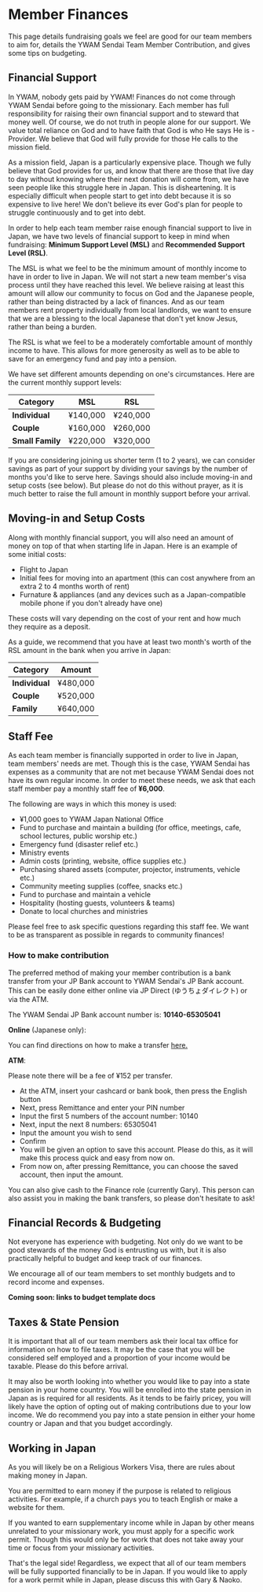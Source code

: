 # Member Finances

This page details fundraising goals we feel are good for our team members to aim for, details the YWAM Sendai Team Member Contribution, and gives some tips on budgeting.

## Financial Support

In YWAM, nobody gets paid by YWAM! Finances do not come through YWAM Sendai before going to the missionary. Each member has full responsibility for raising their own financial support and to steward that money well. Of course, we do not truth in people alone for our support. We value total reliance on God and to have faith that God is who He says He is - Provider. We believe that God will fully provide for those He calls to the mission field.

As a mission field, Japan is a particularly expensive place. Though we fully believe that God provides for us, and know that there are those that live day to day without knowing where their next donation will come from, we have seen people like this struggle here in Japan. This is disheartening. It is especially difficult when people start to get into debt because it is so expensive to live here! We don't believe its ever God's plan for people to struggle continuously and to get into debt.

In order to help each team member raise enough financial support to live in Japan, we have two levels of financial support to keep in mind when fundraising: **Minimum Support Level (MSL)** and **Recommended Support Level (RSL)**.

The MSL is what we feel to be the minimum amount of monthly income to have in order to live in Japan. We will not start a new team member's visa process until they have reached this level. We believe raising at least this amount will allow our community to focus on God and the Japanese people, rather than being distracted by a lack of finances. And as our team members rent property individually from local landlords, we want to ensure that we are a blessing to the local Japanese that don't yet know Jesus, rather than being a burden.

The RSL is what we feel to be a moderately comfortable amount of monthly income to have. This allows for more generosity as well as to be able to save for an emergency fund and pay into a pension.

We have set different amounts depending on one's circumstances. Here are the current monthly support levels:

Category | MSL | RSL
--------- | --------- | ---------
**Individual** | ¥140,000 | ¥240,000
**Couple** | ¥160,000 | ¥260,000
**Small Family** | ¥220,000 | ¥320,000

If you are considering joining us shorter term (1 to 2 years), we can consider savings as part of your support by dividing your savings by the number of months you'd like to serve here. Savings should also include moving-in and setup costs (see below). But please do not do this without prayer, as it is much better to raise the full amount in monthly support before your arrival.

## Moving-in and Setup Costs

Along with monthly financial support, you will also need an amount of money on top of that when starting life in Japan. Here is an example of some initial costs:

* Flight to Japan
* Initial fees for moving into an apartment (this can cost anywhere from an extra 2 to 4 months worth of rent)
* Furnature & appliances (and any devices such as a Japan-compatible mobile phone if you don't already have one)

These costs will vary depending on the cost of your rent and how much they require as a deposit.

As a guide, we recommend that you have at least two month's worth of the RSL amount in the bank when you arrive in Japan:

Category | Amount
--------- | ---------
**Individual** | ¥480,000
**Couple** | ¥520,000
**Family** | ¥640,000

## Staff Fee

As each team member is financially supported in order to live in Japan, team members' needs are met. Though this is the case, YWAM Sendai has expenses as a community that are not met because YWAM Sendai does not have its own regular income. In order to meet these needs, we ask that each staff member pay a monthly staff fee of **¥6,000**.

The following are ways in which this money is used:

* ¥1,000 goes to YWAM Japan National Office
* Fund to purchase and maintain a building (for office, meetings, cafe, school lectures, public worship etc.)
* Emergency fund (disaster relief etc.)
* Ministry events
* Admin costs (printing, website, office supplies etc.)
* Purchasing shared assets (computer, projector, instruments, vehicle etc.)
* Community meeting supplies (coffee, snacks etc.)
* Fund to purchase and maintain a vehicle
* Hospitality (hosting guests, volunteers & teams)
* Donate to local churches and ministries

Please feel free to ask specific questions regarding this staff fee. We want to be as transparent as possible in regards to community finances!

### How to make contribution

The preferred method of making your member contribution is a bank transfer from your JP Bank account to YWAM Sendai's JP Bank account. This can be easily done either online via JP Direct (ゆうちょダイレクト) or via the ATM.

The YWAM Sendai JP Bank account number is: **10140-65305041**

**Online** (Japanese only):

You can find directions on how to make a transfer [here.](https://www.jp-bank.japanpost.jp/direct/pc/guide/dr_pc_gd_densin.html)

**ATM**:

Please note there will be a fee of ¥152 per transfer.

* At the ATM, insert your cashcard or bank book, then press the English button
* Next, press Remittance and enter your PIN number
* Input the first 5 numbers of the account number: 10140
* Next, input the next 8 numbers: 65305041
* Input the amount you wish to send
* Confirm
* You will be given an option to save this account. Please do this, as it will make this process quick and easy from now on.
* From now on, after pressing Remittance, you can choose the saved account, then input the amount.

You can also give cash to the Finance role (currently Gary). This person can also assist you in making the bank transfers, so please don't hesitate to ask!

## Financial Records & Budgeting

Not everyone has experience with budgeting. Not only do we want to be good stewards of the money God is entrusting us with, but it is also practically helpful to budget and keep track of our finances.

We encourage all of our team members to set monthly budgets and to record income and expenses.

**Coming soon: links to budget template docs**

## Taxes & State Pension

It is important that all of our team members ask their local tax office for information on how to file taxes. It may be the case that you will be considered self employed and a proportion of your income would be taxable. Please do this before arrival.

It may also be worth looking into whether you would like to pay into a state pension in your home country. You will be enrolled into the state pension in Japan as is required for all residents. As it tends to be fairly pricey, you will likely have the option of opting out of making contributions due to your low income. We do recommend you pay into a state pension in either your home country or Japan and that you budget accordingly.

## Working in Japan

As you will likely be on a Religious Workers Visa, there are rules about making money in Japan.

You are permitted to earn money if the purpose is related to religious activities. For example, if a church pays you to teach English or make a website for them.

If you wanted to earn supplementary income while in Japan by other means unrelated to your missionary work, you must apply for a specific work permit. Though this would only be for work that does not take away your time or focus from your missionary activities.

That's the legal side! Regardless, we expect that all of our team members will be fully supported financially to be in Japan. If you would like to apply for a work permit while in Japan, please discuss this with Gary & Naoko.

